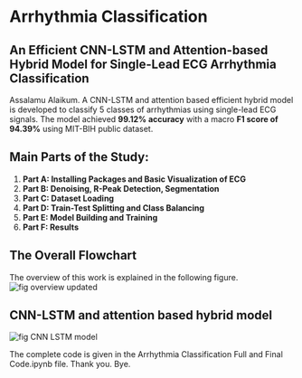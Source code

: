 # Arrhythmia Classification
## An Efficient CNN-LSTM and Attention-based Hybrid Model for Single-Lead ECG Arrhythmia Classification

Assalamu Alaikum. A CNN-LSTM and attention based efficient hybrid model is developed to classify 5 classes of arrhythmias using single-lead ECG signals. The model achieved **99.12% accuracy** with a macro **F1 score of 94.39%** using MIT-BIH public dataset. 

## **Main Parts of the Study:** 

1.   **Part A: Installing Packages and Basic Visualization of ECG**
2.   **Part B: Denoising, R-Peak Detection, Segmentation**
3.   **Part C: Dataset Loading**
4.   **Part D: Train-Test Splitting and Class Balancing**
5.   **Part E: Model Building and Training**
6.   **Part F: Results**

## **The Overall Flowchart**
The overview of this work is explained in the following figure.
![fig overview updated](https://user-images.githubusercontent.com/106368359/219969285-a16d542b-0be6-4ae5-b9fd-a012cd9770a3.png)

## **CNN-LSTM and attention based hybrid model**
![fig CNN LSTM model](https://user-images.githubusercontent.com/106368359/219969645-40affa3f-b2f4-48b0-a979-34d5d10030d0.png)

The complete code is given in the Arrhythmia Classification Full and Final Code.ipynb file. Thank you. Bye.
